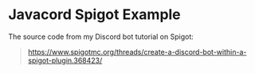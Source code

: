 # Javacord Spigot Example

The source code from my Discord bot tutorial on Spigot:
> https://www.spigotmc.org/threads/create-a-discord-bot-within-a-spigot-plugin.368423/
